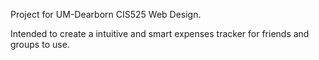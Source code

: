 Project for UM-Dearborn CIS525 Web Design.

Intended to create a intuitive and smart expenses tracker for friends and groups to use.
